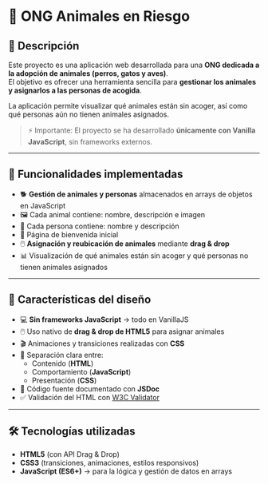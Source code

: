 # 🐾 ONG Animales en Riesgo  

## 📌 Descripción  

Este proyecto es una aplicación web desarrollada para una **ONG dedicada a la adopción de animales (perros, gatos y aves)**.  
El objetivo es ofrecer una herramienta sencilla para **gestionar los animales y asignarlos a las personas de acogida**.  

La aplicación permite visualizar qué animales están sin acoger, así como qué personas aún no tienen animales asignados.  

> ⚡ Importante: El proyecto se ha desarrollado **únicamente con Vanilla JavaScript**, sin frameworks externos.  

---

## 🚀 Funcionalidades implementadas  

- 🐕 **Gestión de animales y personas** almacenados en arrays de objetos en JavaScript  
- 🖼️ Cada animal contiene: nombre, descripción e imagen  
- 👥 Cada persona contiene: nombre y descripción  
- 👋 Página de bienvenida inicial  
- 🖱️ **Asignación y reubicación de animales** mediante **drag & drop**  
- 📊 Visualización de qué animales están sin acoger y qué personas no tienen animales asignados  

---

## 🎨 Características del diseño  

- 💻 **Sin frameworks JavaScript** → todo en VanillaJS  
- 🖱️ Uso nativo de **drag & drop de HTML5** para asignar animales  
- 🎬 Animaciones y transiciones realizadas con **CSS**  
- 🧩 Separación clara entre:  
  - Contenido (**HTML**)  
  - Comportamiento (**JavaScript**)  
  - Presentación (**CSS**)  
- 📝 Código fuente documentado con **JSDoc**  
- ✅ Validación del HTML con [W3C Validator](http://validator.w3.org/)  

---

## 🛠️ Tecnologías utilizadas  

- **HTML5** (con API Drag & Drop)  
- **CSS3** (transiciones, animaciones, estilos responsivos)  
- **JavaScript (ES6+)** → para la lógica y gestión de datos en arrays  
